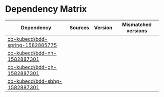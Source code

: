 # Dependency Matrix

Dependency | Sources | Version | Mismatched versions
---------- | ------- | ------- | -------------------
[cb-kubecd/bdd-spring-1582885775](https://github.com/cb-kubecd/bdd-spring-1582885775.git) |  | []() | 
[cb-kubecd/bdd-nh-1582887301](https://github.com/cb-kubecd/bdd-nh-1582887301.git) |  | []() | 
[cb-kubecd/bdd-gh-1582887301](https://github.com/cb-kubecd/bdd-gh-1582887301.git) |  | []() | 
[cb-kubecd/bdd-sbhg-1582887301](https://github.com/cb-kubecd/bdd-sbhg-1582887301.git) |  | []() | 
